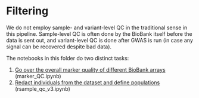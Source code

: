 # Filtering

We do not employ sample- and variant-level QC in the traditional sense in this pipeline. Sample-level QC is often done by the BioBank itself before the data is sent out, and variant-level QC is done after GWAS is run (in case any signal can be recovered despite bad data).

The notebooks in this folder do two distinct tasks:

1) [Go over the overall marker quality of different BioBank arrays](https://github.com/rivas-lab/ukbb-tools/blob/master/03_filtering/Marker_QC.ipynb) (marker_QC.ipynb)
2) [Redact individuals from the dataset and define populations](https://github.com/rivas-lab/ukbb-tools/blob/master/03_filtering/sample_qc_v3.ipynb) (rsample_qc_v3.ipynb)
